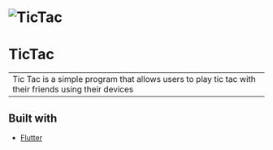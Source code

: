 # ![TicTac](https://imgtr.ee/images/2023/09/09/b9e1e499017a74bcd02d41ad7493e70d.jpeg)
# TicTac
<table>
<tr>
<td>
  Tic Tac is a simple program that allows users to play tic tac with their friends using their devices
</td>
</tr>
</table>

## Built with 

- [Flutter](https://flutter.dev/) 

